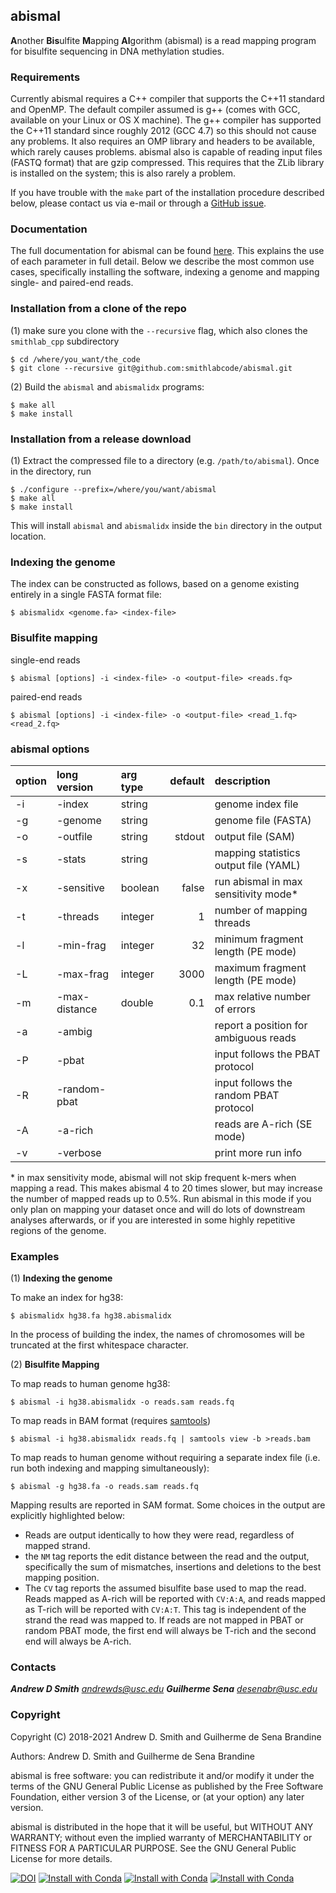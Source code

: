 ## abismal ##


**A**nother **Bis**ulfite **M**apping **Al**gorithm (abismal) is
a read mapping program for bisulfite sequencing in DNA methylation
studies.

### Requirements ###

Currently abismal requires a C++ compiler that supports the C++11
standard and OpenMP. The default compiler assumed is g++ (comes with
GCC, available on your Linux or OS X machine). The g++ compiler has
supported the C++11 standard since roughly 2012 (GCC 4.7) so this
should not cause any problems. It also requires an OMP library and
headers to be available, which rarely causes problems. abismal also is
capable of reading input files (FASTQ format) that are gzip
compressed.  This requires that the ZLib library is installed on the
system; this is also rarely a problem.

If you have trouble with the `make` part of the installation procedure
described below, please contact us via e-mail or through a [GitHub
issue](https://github.com/smithlabcode/abismal/issues).

### Documentation ###

The full documentation for abismal can be found
[here](https://github.com/smithlabcode/abismal/blob/master/docs/MANUAL.md). This explains
the use of each parameter in full detail. Below we describe the most common use cases,
specifically installing the software, indexing a genome and mapping single- and paired-end
reads.

### Installation from a clone of the repo ###

(1) make sure you clone with the ``--recursive`` flag, which also
clones the `smithlab_cpp` subdirectory

```
$ cd /where/you_want/the_code
$ git clone --recursive git@github.com:smithlabcode/abismal.git
```

(2) Build the `abismal` and `abismalidx` programs:
```
$ make all
$ make install
```

### Installation from a release download

(1) Extract the compressed file to a directory (e.g.
`/path/to/abismal`). Once in the directory, run

```
$ ./configure --prefix=/where/you/want/abismal
$ make all
$ make install
```

This will install `abismal` and `abismalidx` inside the `bin`
directory in the output location.

### Indexing the genome ###

The index can be constructed as follows, based on a genome existing
entirely in a single FASTA format file:
```
$ abismalidx <genome.fa> <index-file>
```

### Bisulfite mapping ###

single-end reads
```
$ abismal [options] -i <index-file> -o <output-file> <reads.fq>
```
paired-end reads
```
$ abismal [options] -i <index-file> -o <output-file> <read_1.fq> <read_2.fq>
```

### abismal options ###

|option|long version   |arg type |default             |description                           |
|:-----|:--------------|:--------|------------------:|:--------------------------------------|
| -i   | -index        | string  |                   | genome index file                     |
| -g   | -genome       | string  |                   | genome file (FASTA)                   |
| -o   | -outfile      | string  | stdout            | output file (SAM)                     |
| -s   | -stats        | string  |                   | mapping statistics output file (YAML) |
| -x   | -sensitive    | boolean | false             | run abismal in max sensitivity mode*  |
| -t   | -threads      | integer | 1                 | number of mapping threads             |
| -l   | -min-frag     | integer | 32                | minimum fragment length (PE mode)     |
| -L   | -max-frag     | integer | 3000              | maximum fragment length (PE mode)     |
| -m   | -max-distance | double  | 0.1               | max relative number of errors         |
| -a   | -ambig        |         |                   | report a position for ambiguous reads |
| -P   | -pbat         |         |                   | input follows the PBAT protocol       |
| -R   | -random-pbat  |         |                   | input follows the random PBAT protocol|
| -A   | -a-rich       |         |                   | reads are A-rich (SE mode)            |
| -v   | -verbose      |         |                   | print more run info                   |

\* in max sensitivity mode, abismal will not skip frequent k-mers when mapping a read. This
makes abismal 4 to 20 times slower, but may increase the number of mapped reads up to 0.5%.
Run abismal in this mode if you only plan on mapping your dataset once and will do lots of
downstream analyses afterwards, or if you are interested in some highly repetitive regions
of the genome.

### Examples ###

(1) **Indexing the genome**

To make an index for hg38:
```
$ abismalidx hg38.fa hg38.abismalidx
```
In the process of building the index, the names of chromosomes will be
truncated at the first whitespace character.

(2) **Bisulfite Mapping**

To map reads to human genome hg38:
```
$ abismal -i hg38.abismalidx -o reads.sam reads.fq
```

To map reads in BAM format (requires [samtools](https://www.htslib.org))
```
$ abismal -i hg38.abismalidx reads.fq | samtools view -b >reads.bam
```

To map reads to human genome without requiring a separate index file
(i.e. run both indexing and mapping simultaneously):
```
$ abismal -g hg38.fa -o reads.sam reads.fq
```

Mapping results are reported in SAM format. Some choices in the output
are explicitly highlighted below:
 * Reads are output identically to how they were read, regardless of
   mapped strand.
 * the `NM` tag reports the edit distance between the read and the
   output, specifically the sum of mismatches, insertions and
   deletions to the best mapping position.
 * The `CV` tag reports the assumed bisulfite base used to map the
   read. Reads mapped as A-rich will be reported with `CV:A:A`, and
   reads mapped as T-rich will be reported with `CV:A:T`. This tag is
   independent of the strand the read was mapped to. If reads are not
   mapped in PBAT or random PBAT mode, the first end will always be
   T-rich and the second end will always be A-rich.

### Contacts ###

***Andrew D Smith*** *andrewds@usc.edu*
***Guilherme Sena*** *desenabr@usc.edu*

### Copyright ###

Copyright (C) 2018-2021 Andrew D. Smith and Guilherme de Sena Brandine

Authors: Andrew D. Smith and Guilherme de Sena Brandine

abismal is free software: you can redistribute it and/or modify it under
the terms of the GNU General Public License as published by the Free
Software Foundation, either version 3 of the License, or (at your
option) any later version.

abismal is distributed in the hope that it will be useful, but WITHOUT
ANY WARRANTY; without even the implied warranty of MERCHANTABILITY or
FITNESS FOR A PARTICULAR PURPOSE.  See the GNU General Public License
for more details.


[![DOI](https://zenodo.org/badge/228294373.svg)](https://zenodo.org/badge/latestdoi/228294373)
[![Install with Conda](https://anaconda.org/bioconda/abismal/badges/installer/conda.svg)](https://anaconda.org/bioconda/abismal)
[![Install with Conda](https://anaconda.org/bioconda/abismal/badges/platforms.svg)](https://anaconda.org/bioconda/abismal)
[![Install with Conda](https://anaconda.org/bioconda/abismal/badges/downloads.svg)](https://anaconda.org/bioconda/abismal)
